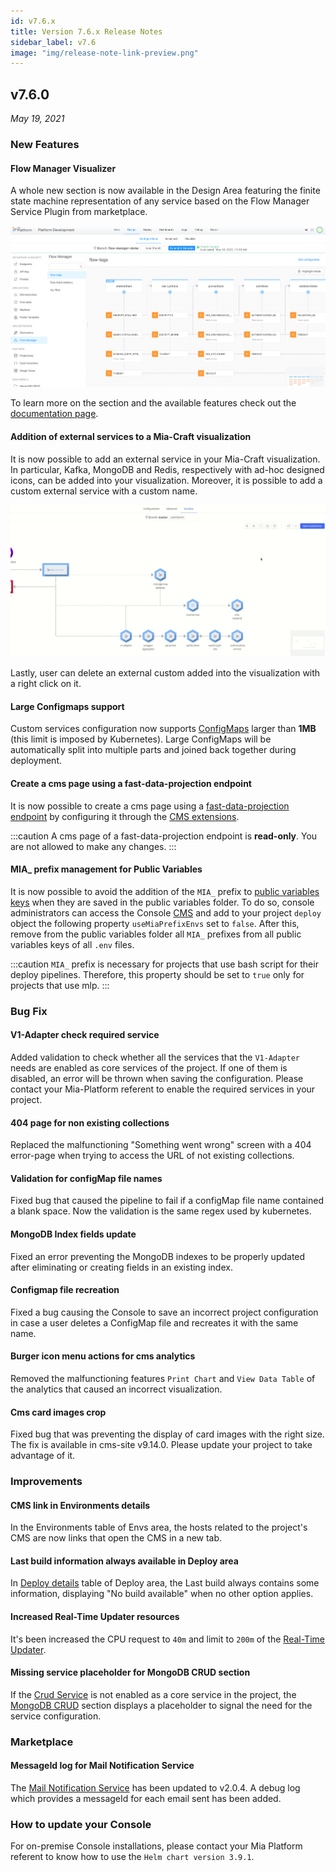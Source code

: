 ```yaml
---
id: v7.6.x
title: Version 7.6.x Release Notes
sidebar_label: v7.6
image: "img/release-note-link-preview.png"
---
```


## v7.6.0

_May 19, 2021_

### New Features

#### Flow Manager Visualizer

A whole new section is now available in the Design Area featuring the finite state machine representation of any service based on the Flow Manager Service Plugin from marketplace.

![Flow Manager main area](../development_suite/api-console/api-design/img/flow-manager/main-area.png)

To learn more on the section and the available features check out the [documentation page](../development_suite/api-console/api-design/flow-manager-visualizer).

#### Addition of external services to a Mia-Craft visualization

It is now possible to add an external service in your Mia-Craft visualization.
In particular, Kafka, MongoDB and Redis, respectively with ad-hoc designed icons, can be added into your visualization.
Moreover, it is possible to add a custom external service with a custom name.

![External service addition](./img/add.gif)

Lastly, user can delete an external custom added into the visualization with a right click on it.

#### Large Configmaps support

Custom services configuration now supports [ConfigMaps](../development_suite/api-console/api-design/services#configmaps) larger than __1MB__ (this limit is imposed by Kubernetes). Large ConfigMaps will be automatically split into multiple parts and joined back together during deployment.

#### Create a cms page using a fast-data-projection endpoint

It is now possible to create a cms page using a [fast-data-projection endpoint](../fast_data/create_projection) by configuring it through the [CMS extensions](../business_suite/cms_configuration/conf_cms#configure-pages).

:::caution
A cms page of a fast-data-projection endpoint is **read-only**. You are not allowed to make any changes.
:::

#### MIA_ prefix management for Public Variables

It is now possible to avoid the addition of the `MIA_` prefix to [public variables keys](../development_suite/api-console/api-design/public_variables.md#where-public-variables-are-saved) when they are saved in the public variables folder. To do so, console administrators can access the Console [CMS](../business_suite/guide_cms) and add to your project `deploy` object the following property `useMiaPrefixEnvs` set to `false`. After this, remove from the public variables folder all `MIA_` prefixes from all public variables keys of all `.env` files.

:::caution
`MIA_` prefix is necessary for projects that use bash script for their deploy pipelines. Therefore, this property should be set to `true` only for projects that use mlp.
:::

### Bug Fix

#### V1-Adapter check required service

Added validation to check whether all the services that the `V1-Adapter` needs are enabled as core services of the project. If one of them is disabled, an error will be thrown when saving the configuration. Please contact your Mia-Platform referent to enable the required services in your project.

#### 404 page for non existing collections

Replaced the malfunctioning "Something went wrong" screen with a 404 error-page when trying to access the URL of not existing collections.

#### Validation for configMap file names

Fixed bug that caused the pipeline to fail if a configMap file name contained a blank space. Now the validation is the same regex used by kubernetes.

#### MongoDB Index fields update

Fixed an error preventing the MongoDB indexes to be properly updated after eliminating or creating fields in an existing index.

#### Configmap file recreation

Fixed a bug causing the Console to save an incorrect project configuration in case a user deletes a ConfigMap file and recreates it with the same name.

#### Burger icon menu actions for cms analytics

Removed the malfunctioning features `Print Chart` and `View Data Table` of the analytics that caused an incorrect visualization.

#### Cms card images crop

Fixed bug that was preventing the display of card images with the right size. The fix is available in cms-site v9.14.0. Please update your project to take advantage of it.

### Improvements

#### CMS link in Environments details

In the Environments table of Envs area, the hosts related to the project's CMS are now links that open the CMS in a new tab.

#### Last build information always available in Deploy area

In [Deploy details](../development_suite/deploy/deploy#deploy-details) table of Deploy area, the Last build always contains some information, displaying "No build available" when no other option applies.

#### Increased Real-Time Updater resources

It's been increased the CPU request to `40m` and limit to `200m` of the [Real-Time Updater](../fast_data/create_projection#real-time-updater-cpu-and-memory-requests-and-limits).

#### Missing service placeholder for MongoDB CRUD section

If the [Crud Service](../runtime_suite/crud-service/overview_and_usage) is not enabled as a core service in the project, the [MongoDB CRUD](development_suite/api-console/api-design/crud_advanced) section displays a placeholder to signal the need for the service configuration.

### Marketplace

#### MessageId log for Mail Notification Service

The [Mail Notification Service](../runtime_suite/ses-mail-notification-service/configuration) has been updated to v2.0.4. A debug log which provides a messageId for each email sent has been added.

### How to update your Console

For on-premise Console installations, please contact your Mia Platform referent to know how to use the `Helm chart version 3.9.1`.
